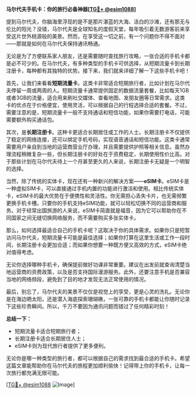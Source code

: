 **马尔代夫手机卡：你的旅行必备神器[[TG💪+ @esim1088](https://t.me/s/esim1088)]**

提到马尔代夫，你脑海里浮现的是不是那片湛蓝的大海、洁白的沙滩，还有那无与伦比的阳光？没错，马尔代夫是全球知名的度假天堂，每年吸引着无数游客前来享受这片世外桃源般的美景。然而，在享受这一切之前，有一个问题你不得不面对——那就是如何在马尔代夫保持通讯畅通。

无论是为了方便联系家人朋友，还是需要随时查找旅行攻略，一张合适的手机卡都是必不可少的。在马尔代夫，有多种类型的手机卡可供选择，从短期流量卡到长期注册卡，每种都有其独特的优势。接下来，我们就来详细了解一下这些手机卡吧！

首先，让我们来看看**短期流量卡**。这类卡非常适合短期旅行者，比如计划在马尔代夫停留一周或两周的人。短期流量卡通常提供固定的数据流量套餐，比如每天1GB或者3GB的流量，适合用来刷社交媒体、查看地图、发朋友圈等日常需求。这类卡的优点在于价格便宜，使用灵活，可以根据自己的行程选择合适的套餐。不过，需要注意的是，短期流量卡一般不支持通话和短信功能，如果你需要打电话，可能需要额外购买通话包。

其次，是**长期注册卡**。这种卡更适合长期居住或工作的人士。长期注册卡不仅提供了稳定的网络连接，还可以绑定手机号码，实现语音通话和短信功能。这类卡通常需要用户亲自到当地的运营商营业厅办理，并且需要提供护照等相关信息。虽然办理流程稍微复杂一些，但长期注册卡的好处在于资费稳定，长期使用性价比高。对于那些计划在马尔代夫待上一个月甚至更久的人来说，长期注册卡无疑是一个明智的选择。

当然，除了传统的实体卡，现在还有一种新兴的解决方案——**eSIM卡**。eSIM卡是一种虚拟SIM卡，可以直接通过手机内置的功能进行激活和使用。相比传统实体卡，eSIM卡的最大优势在于便携性和灵活性。你无需担心丢失卡片，也无需频繁更换手机卡槽。只要你的手机支持eSIM功能，就可以轻松切换不同的运营商和服务。对于经常出国旅游的人来说，eSIM卡简直就是福音，因为它可以帮助你在不同国家之间无缝切换网络服务，而不需要购买多张实体卡。

那么，如何选择最适合自己的手机卡呢？这取决于你的具体需求。如果你只是短暂访问马尔代夫，短期流量卡可能是最佳选择；如果你打算在这里生活或工作一段时间，长期注册卡会更加合适；而如果你想要一种既方便又高效的方式，eSIM卡绝对值得考虑。

无论你选择哪种手机卡，确保提前做好功课非常重要。建议在出发前就查询清楚当地运营商的资费政策，以及是否支持国际漫游服务。此外，还要注意手机是否兼容当地的网络频段，避免到了目的地才发现无法正常使用的情况。

最后，别忘了，马尔代夫的美景不仅仅是视觉上的享受，更是心灵的洗礼。无论你是在海边晒太阳，还是潜入海底探索珊瑚礁，一张可靠的手机卡都能让你随时记录下这些珍贵瞬间。所以，千万不要因为通讯问题而错过了任何精彩时刻！

**总结一下：**
- 短期流量卡适合短期旅行者；
- 长期注册卡适合长期居住人士；
- eSIM卡则为现代旅行者提供了更多便利。

无论你是哪一种类型的旅行者，都可以根据自己的需求找到最合适的手机卡。希望这篇文章能帮助你在马尔代夫的旅程更加顺利愉快！记得带上你的手机卡，让每一次旅行都充满无限可能。

[[TG💪+ @esim1088](https://t.me/s/esim1088) ![Image](https://i.postimg.cc/4NQfJmqS/Snipaste-2025-05-13-00-14-12.png)]